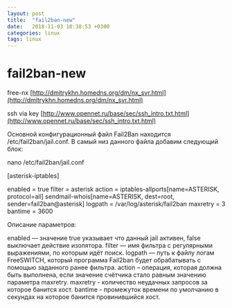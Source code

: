 ```yaml
---
layout: post
title:  "fail2ban-new"
date:   2018-11-03 10:38:53 +0300
categories: linux
tags: linux
---
```


# fail2ban-new
free-nx
[http://dmitrykhn.homedns.org/dm/nx_svr.html](http://dmitrykhn.homedns.org/dm/nx_svr.html)



ssh via key
[http://www.opennet.ru/base/sec/ssh_intro.txt.html](http://www.opennet.ru/base/sec/ssh_intro.txt.html)





Основной конфигурационный файл Fail2Ban находится /etc/fail2ban/jail.conf. В самый низ данного файла добавим следующий блок:

nano /etc/fail2ban/jail.conf

[asterisk-iptables]
 
enabled  = true
filter   = asterisk
action   = iptables-allports[name=ASTERISK, protocol=all]
           sendmail-whois[name=ASTERISK, dest=root, sender=fail2ban@asterisk]
logpath  = /var/log/asterisk/fail2ban
maxretry = 3
bantime = 3600

Описание параметров:

enabled — значение true указывает что данный jail активен, false выключает действие изолятора.
filter — имя фильтра с регулярными выражениями, по которым идёт поиск.
logpath — путь к файлу логам FreeSWITCH, который программа Fail2ban будет обрабатывать с помощью заданного ранее фильтра.
action – операция, которая должна быть выполнена, если значение счётчика стало равным значению параметра maxretry.
maxretry  - количество неудачных запросов за которое банится хост.
bantime -  промежуток времени по умолчанию в секундах на которое банится провинившийся хост.
